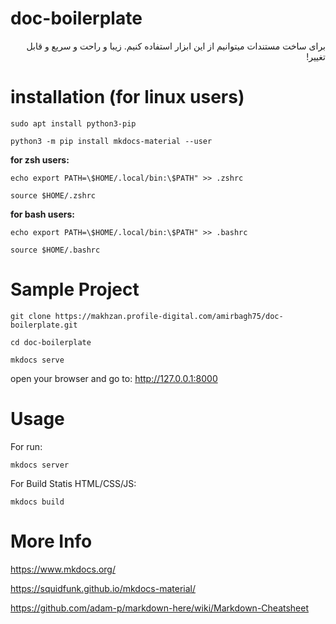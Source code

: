 # doc-boilerplate

<div dir='auto'>
برای ساخت مستندات میتوانیم از این ابزار استفاده کنیم. زیبا و راحت و سریع و قابل تغییر!
</div>

# installation (for linux users)
`sudo apt install python3-pip`

`python3 -m pip install mkdocs-material --user`

**for zsh users:**

`echo export PATH=\$HOME/.local/bin:\$PATH" >> .zshrc`

`source $HOME/.zshrc`

**for bash users:**

`echo export PATH=\$HOME/.local/bin:\$PATH" >> .bashrc`

`source $HOME/.bashrc`

# Sample Project
`git clone https://makhzan.profile-digital.com/amirbagh75/doc-boilerplate.git`

`cd doc-boilerplate`

`mkdocs serve`

open your browser and go to: http://127.0.0.1:8000

# Usage

For run:

`mkdocs server`

For Build Statis HTML/CSS/JS:

`mkdocs build`

# More Info
https://www.mkdocs.org/


https://squidfunk.github.io/mkdocs-material/

https://github.com/adam-p/markdown-here/wiki/Markdown-Cheatsheet
